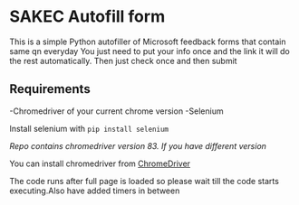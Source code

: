 
# SAKEC Autofill form
This is a simple Python autofiller of Microsoft feedback forms that contain same qn everyday
You just need to put your info once and the link it will do the rest automatically.
Then just check once and then submit 

## Requirements
-Chromedriver of your current chrome version
-Selenium 

Install selenium with 
`pip install selenium`

*Repo contains chromedriver version 83. If you have different version* 

You can install chromedriver from 
[ChromeDriver](https://chromedriver.chromium.org/downloads)

The code runs after full page is loaded so please wait till the code starts executing.Also have added timers in between
